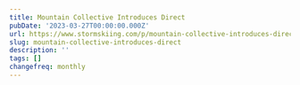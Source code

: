 ```yaml
---
title: Mountain Collective Introduces Direct
pubDate: '2023-03-27T00:00:00.000Z'
url: https://www.stormskiing.com/p/mountain-collective-introduces-direct
slug: mountain-collective-introduces-direct
description: ''
tags: []
changefreq: monthly
---
```


<!-- Add post content below -->

